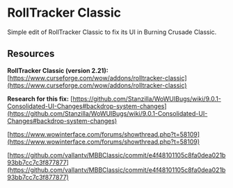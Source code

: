 # RollTracker Classic

Simple edit of RollTracker Classic to fix its UI in Burning Crusade Classic.

## Resources

**RollTracker Classic (version 2.21):**
[https://www.curseforge.com/wow/addons/rolltracker-classic](https://www.curseforge.com/wow/addons/rolltracker-classic)

**Research for this fix:**
[https://github.com/Stanzilla/WoWUIBugs/wiki/9.0.1-Consolidated-UI-Changes#backdrop-system-changes](https://github.com/Stanzilla/WoWUIBugs/wiki/9.0.1-Consolidated-UI-Changes#backdrop-system-changes)

[https://www.wowinterface.com/forums/showthread.php?t=58109](https://www.wowinterface.com/forums/showthread.php?t=58109)

[https://github.com/vallantv/MBBClassic/commit/e4f48101105c8fa0dea021b93bb7cc7c3f877877](https://github.com/vallantv/MBBClassic/commit/e4f48101105c8fa0dea021b93bb7cc7c3f877877)